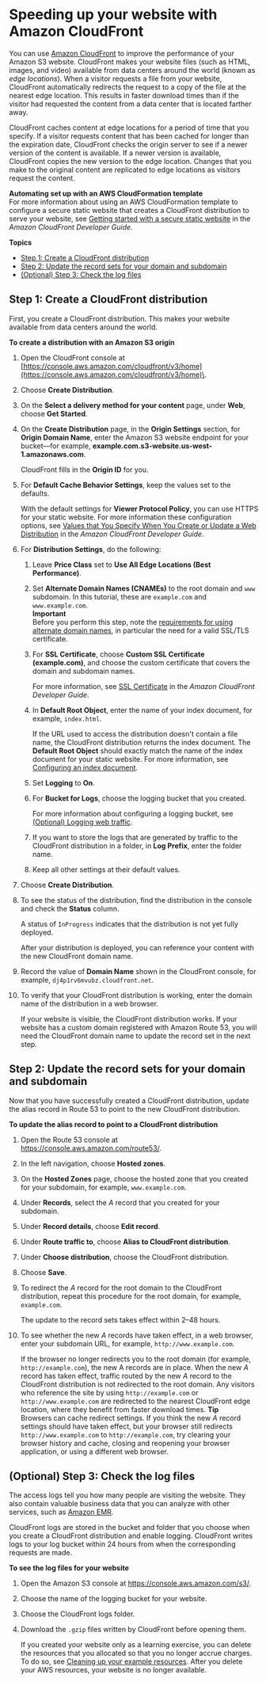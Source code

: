 # Speeding up your website with Amazon CloudFront<a name="website-hosting-cloudfront-walkthrough"></a>

You can use [Amazon CloudFront](http://aws.amazon.com/cloudfront) to improve the performance of your Amazon S3 website\. CloudFront makes your website files \(such as HTML, images, and video\) available from data centers around the world \(known as *edge locations*\)\. When a visitor requests a file from your website, CloudFront automatically redirects the request to a copy of the file at the nearest edge location\. This results in faster download times than if the visitor had requested the content from a data center that is located farther away\.

CloudFront caches content at edge locations for a period of time that you specify\. If a visitor requests content that has been cached for longer than the expiration date, CloudFront checks the origin server to see if a newer version of the content is available\. If a newer version is available, CloudFront copies the new version to the edge location\. Changes that you make to the original content are replicated to edge locations as visitors request the content\. 

**Automating set up with an AWS CloudFormation template**  
For more information about using an AWS CloudFormation template to configure a secure static website that creates a CloudFront distribution to serve your website, see [Getting started with a secure static website](https://docs.aws.amazon.com/AmazonCloudFront/latest/DeveloperGuide/getting-started-secure-static-website-cloudformation-template.html) in the *Amazon CloudFront Developer Guide*\.

**Topics**
+ [Step 1: Create a CloudFront distribution](#create-distribution)
+ [Step 2: Update the record sets for your domain and subdomain](#update-record-sets)
+ [\(Optional\) Step 3: Check the log files](#check-log-files)

## Step 1: Create a CloudFront distribution<a name="create-distribution"></a>

First, you create a CloudFront distribution\. This makes your website available from data centers around the world\.

**To create a distribution with an Amazon S3 origin**

1. Open the CloudFront console at [https://console.aws.amazon.com/cloudfront/v3/home](https://console.aws.amazon.com/cloudfront/v3/home)\.

1. Choose **Create Distribution**\.

1. On the **Select a delivery method for your content** page, under **Web**, choose **Get Started**\.

1. On the **Create Distribution** page, in the **Origin Settings** section, for **Origin Domain Name**, enter the Amazon S3 website endpoint for your bucket—for example, **example\.com\.s3\-website\.us\-west\-1\.amazonaws\.com**\.

   CloudFront fills in the **Origin ID** for you\.

1. For **Default Cache Behavior Settings**, keep the values set to the defaults\. 

   With the default settings for **Viewer Protocol Policy**, you can use HTTPS for your static website\. For more information these configuration options, see [Values that You Specify When You Create or Update a Web Distribution](https://docs.aws.amazon.com/AmazonCloudFront/latest/DeveloperGuide/WorkingWithDownloadDistributions.html#DownloadDistValuesYouSpecify) in the *Amazon CloudFront Developer Guide*\.

1. For **Distribution Settings**, do the following:

   1. Leave **Price Class** set to **Use All Edge Locations \(Best Performance\)**\.

   1. Set **Alternate Domain Names \(CNAMEs\)** to the root domain and `www` subdomain\. In this tutorial, these are `example.com` and `www.example.com`\.  
**Important**  
Before you perform this step, note the [requirements for using alternate domain names](https://docs.aws.amazon.com/AmazonCloudFront/latest/DeveloperGuide/CNAMEs.html#alternate-domain-names-requirements), in particular the need for a valid SSL/TLS certificate\. 

   1. For **SSL Certificate**, choose **Custom SSL Certificate \(example\.com\)**, and choose the custom certificate that covers the domain and subdomain names\.

      For more information, see [SSL Certificate](https://docs.aws.amazon.com/AmazonCloudFront/latest/DeveloperGuide/distribution-web-values-specify.html#DownloadDistValuesSSLCertificate) in the *Amazon CloudFront Developer Guide*\.

   1. In **Default Root Object**, enter the name of your index document, for example, `index.html`\. 

      If the URL used to access the distribution doesn't contain a file name, the CloudFront distribution returns the index document\. The **Default Root Object** should exactly match the name of the index document for your static website\. For more information, see [Configuring an index document](IndexDocumentSupport.md)\.

   1. Set **Logging** to **On**\.

   1. For **Bucket for Logs**, choose the logging bucket that you created\.

      For more information about configuring a logging bucket, see [\(Optional\) Logging web traffic](LoggingWebsiteTraffic.md)\.

   1. If you want to store the logs that are generated by traffic to the CloudFront distribution in a folder, in **Log Prefix**, enter the folder name\.

   1. Keep all other settings at their default values\.

1. Choose **Create Distribution**\.

1. To see the status of the distribution, find the distribution in the console and check the **Status** column\. 

   A status of `InProgress` indicates that the distribution is not yet fully deployed\.

   After your distribution is deployed, you can reference your content with the new CloudFront domain name\.

1. Record the value of **Domain Name** shown in the CloudFront console, for example, `dj4p1rv6mvubz.cloudfront.net`\. 

1. To verify that your CloudFront distribution is working, enter the domain name of the distribution in a web browser\.

   If your website is visible, the CloudFront distribution works\. If your website has a custom domain registered with Amazon Route 53, you will need the CloudFront domain name to update the record set in the next step\.

## Step 2: Update the record sets for your domain and subdomain<a name="update-record-sets"></a>

Now that you have successfully created a CloudFront distribution, update the alias record in Route 53 to point to the new CloudFront distribution\.

**To update the alias record to point to a CloudFront distribution**

1. Open the Route 53 console at [https://console\.aws\.amazon\.com/route53/](https://console.aws.amazon.com/route53/)\.

1. In the left navigation, choose **Hosted zones**\.

1. On the **Hosted Zones** page, choose the hosted zone that you created for your subdomain, for example, `www.example.com`\.

1. Under **Records**, select the *A* record that you created for your subdomain\. 

1. Under **Record details**, choose **Edit record**\.

1. Under **Route traffic to**, choose **Alias to CloudFront distribution**\.

1. Under **Choose distribution**, choose the CloudFront distribution\.

1. Choose **Save**\.

1. To redirect the *A* record for the root domain to the CloudFront distribution, repeat this procedure for the root domain, for example, `example.com`\.

   The update to the record sets takes effect within 2–48 hours\. 

1. To see whether the new *A* records have taken effect, in a web browser, enter your subdomain URL, for example, `http://www.example.com`\. 

   If the browser no longer redirects you to the root domain \(for example, `http://example.com`\), the new A records are in place\. When the new *A* record has taken effect, traffic routed by the new *A* record to the CloudFront distribution is not redirected to the root domain\. Any visitors who reference the site by using `http://example.com` or `http://www.example.com` are redirected to the nearest CloudFront edge location, where they benefit from faster download times\.
**Tip**  
Browsers can cache redirect settings\. If you think the new *A* record settings should have taken effect, but your browser still redirects `http://www.example.com` to `http://example.com`, try clearing your browser history and cache, closing and reopening your browser application, or using a different web browser\. 

## \(Optional\) Step 3: Check the log files<a name="check-log-files"></a>

The access logs tell you how many people are visiting the website\. They also contain valuable business data that you can analyze with other services, such as [Amazon EMR](https://docs.aws.amazon.com/emr/latest/DeveloperGuide/)\. 

CloudFront logs are stored in the bucket and folder that you choose when you create a CloudFront distribution and enable logging\. CloudFront writes logs to your log bucket within 24 hours from when the corresponding requests are made\.

**To see the log files for your website**

1. Open the Amazon S3 console at [https://console\.aws\.amazon\.com/s3/](https://console.aws.amazon.com/s3/)\.

1. Choose the name of the logging bucket for your website\.

1. Choose the CloudFront logs folder\.

1. Download the `.gzip` files written by CloudFront before opening them\.

   If you created your website only as a learning exercise, you can delete the resources that you allocated so that you no longer accrue charges\. To do so, see [Cleaning up your example resources](getting-started-cleanup.md)\. After you delete your AWS resources, your website is no longer available\.